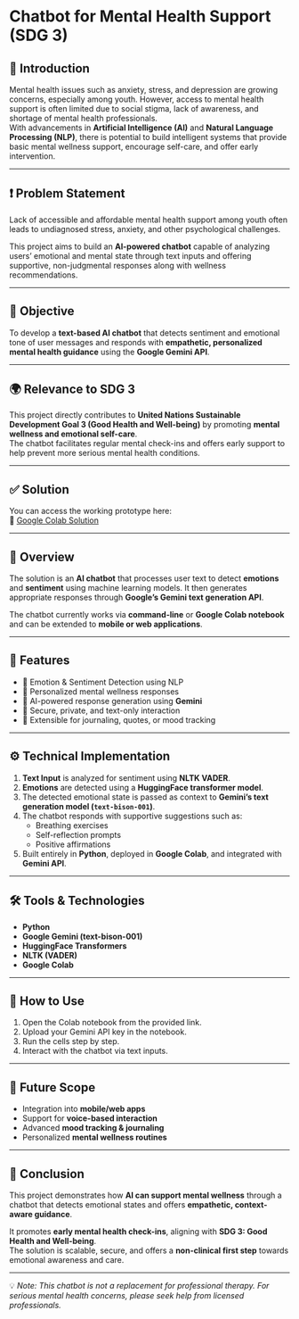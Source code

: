 # Chatbot for Mental Health Support (SDG 3)

## 🧩 Introduction
Mental health issues such as anxiety, stress, and depression are growing concerns, especially among youth. However, access to mental health support is often limited due to social stigma, lack of awareness, and shortage of mental health professionals.  
With advancements in **Artificial Intelligence (AI)** and **Natural Language Processing (NLP)**, there is potential to build intelligent systems that provide basic mental wellness support, encourage self-care, and offer early intervention.

---

## ❗ Problem Statement
Lack of accessible and affordable mental health support among youth often leads to undiagnosed stress, anxiety, and other psychological challenges.  

This project aims to build an **AI-powered chatbot** capable of analyzing users’ emotional and mental state through text inputs and offering supportive, non-judgmental responses along with wellness recommendations.

---

## 🎯 Objective
To develop a **text-based AI chatbot** that detects sentiment and emotional tone of user messages and responds with **empathetic, personalized mental health guidance** using the **Google Gemini API**.

---

## 🌍 Relevance to SDG 3
This project directly contributes to **United Nations Sustainable Development Goal 3 (Good Health and Well-being)** by promoting **mental wellness and emotional self-care**.  
The chatbot facilitates regular mental check-ins and offers early support to help prevent more serious mental health conditions.

---

## ✅ Solution
You can access the working prototype here:  
🔗 [Google Colab Solution](https://colab.research.google.com/drive/1oye6iKDKtvMBq3pS-gr8Vw4x5IuTLPnB?usp=sharing)

---

## 📌 Overview
The solution is an **AI chatbot** that processes user text to detect **emotions** and **sentiment** using machine learning models. It then generates appropriate responses through **Google’s Gemini text generation API**.  

The chatbot currently works via **command-line** or **Google Colab notebook** and can be extended to **mobile or web applications**.

---

## 🚀 Features
- 🔹 Emotion & Sentiment Detection using NLP  
- 🔹 Personalized mental wellness responses  
- 🔹 AI-powered response generation using **Gemini**  
- 🔹 Secure, private, and text-only interaction  
- 🔹 Extensible for journaling, quotes, or mood tracking  

---

## ⚙️ Technical Implementation
1. **Text Input** is analyzed for sentiment using **NLTK VADER**.  
2. **Emotions** are detected using a **HuggingFace transformer model**.  
3. The detected emotional state is passed as context to **Gemini’s text generation model (`text-bison-001`)**.  
4. The chatbot responds with supportive suggestions such as:
   - Breathing exercises  
   - Self-reflection prompts  
   - Positive affirmations  
5. Built entirely in **Python**, deployed in **Google Colab**, and integrated with **Gemini API**.

---

## 🛠 Tools & Technologies
- **Python**  
- **Google Gemini (text-bison-001)**  
- **HuggingFace Transformers**  
- **NLTK (VADER)**  
- **Google Colab**  

---

## 📖 How to Use
1. Open the Colab notebook from the provided link.  
2. Upload your Gemini API key in the notebook.  
3. Run the cells step by step.  
4. Interact with the chatbot via text inputs.  

---

## 📌 Future Scope
- Integration into **mobile/web apps**  
- Support for **voice-based interaction**  
- Advanced **mood tracking & journaling**  
- Personalized **mental wellness routines**  

---

## 🏁 Conclusion
This project demonstrates how **AI can support mental wellness** through a chatbot that detects emotional states and offers **empathetic, context-aware guidance**.  

It promotes **early mental health check-ins**, aligning with **SDG 3: Good Health and Well-being**.  
The solution is scalable, secure, and offers a **non-clinical first step** towards emotional awareness and care.  

---
💡 *Note: This chatbot is not a replacement for professional therapy. For serious mental health concerns, please seek help from licensed professionals.*
